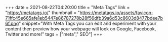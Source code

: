 +++
date = 2021-08-22T04:20:00
title = "Meta Tags"
link = "https://metatags.io/"
thumbnail = "https://metatags.io/assets/favicon-71ffc45e665afe1eb5447e86787278b28f56dfb39a6d53c8603d8477bdee7b6f.png"
snippet="With Meta Tags you can edit and experiment with your content then preview how your webpage will look on Google, Facebook, Twitter and more!"
tags = ["meta"," SEO"]
+++
